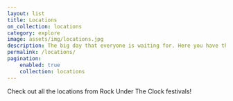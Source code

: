 ```yaml
---
layout: list
title: Locations
on_collection: locations
category: explore
image: assets/img/locations.jpg
description: The big day that everyone is waiting for. Here you have the oportunity to see and appreciate big artists and local bands.
permalink: /locations/
pagination:
    enabled: true
    collection: locations
---
```

Check out all the locations from Rock Under The Clock festivals!